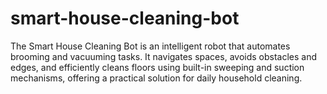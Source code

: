 # smart-house-cleaning-bot
The Smart House Cleaning Bot is an intelligent robot that automates brooming and vacuuming tasks. It navigates spaces, avoids obstacles and edges, and efficiently cleans floors using built-in sweeping and suction mechanisms, offering a practical solution for daily household cleaning.
